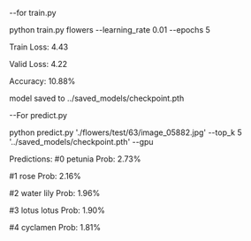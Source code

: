 --for train.py

python train.py flowers --learning_rate 0.01 --epochs 5

Train Loss: 4.43

Valid Loss: 4.22

Accuracy: 10.88%

model saved to ../saved_models/checkpoint.pth

--For predict.py

python predict.py './flowers/test/63/image_05882.jpg' --top_k 5 '../saved_models/checkpoint.pth'  --gpu

Predictions:
#0   petunia                   Prob: 2.73%

#1   rose                      Prob: 2.16%

#2   water lily                Prob: 1.96%

#3   lotus lotus               Prob: 1.90%

#4   cyclamen                  Prob: 1.81%

